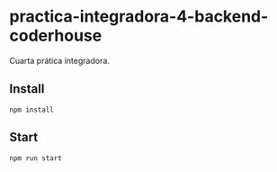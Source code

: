 # practica-integradora-4-backend-coderhouse

Cuarta prática integradora.

## Install

`npm install`

## Start

`npm run start`
